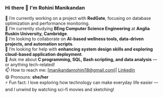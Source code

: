 ### Hi there 👋 I'm Rohini Manikandan  

🔭 I’m currently working on a project with **RedGate**, focusing on database optimization and performance monitoring.  
🌱 I’m currently studying **BEng Computer Science Engineering** at **Anglia Ruskin University, Cambridge**.  
👯 I’m looking to collaborate on **AI-based wellness tools, data-driven projects, and automation scripts**.  
🤔 I’m looking for help with **enhancing system design skills and exploring cloud-based application deployment**.  
💬 Ask me about **C programming, SQL, Bash scripting, and data analysis** — or anything tech-related!  
📫 How to reach me: [manikandanrohini18@gmail.com]| [LinkedIn](https://www.linkedin.com/in/rohini-manikandan-28ab31324/)  
😄 Pronouns: **she/her**  
⚡ Fun fact: I love exploring how technology can make everyday life easier — and I unwind by watching sci-fi movies and sketching!
